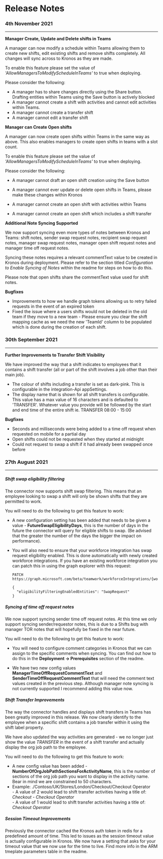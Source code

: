 # Release Notes

### 4th November 2021

------

**Manager Create, Update and Delete shifts in Teams**

A manager can now modify a schedule within Teams allowing them to create new shifts, edit existing shifts and remove shifts completely. All changes will sync across to Kronos as they are made.

To enable this feature please set the value of *'AllowManagersToModifyScheduleInTeams'* to true when deploying. 

Please consider the following:

- A manager has to share changes directly using the Share button. Drafting entities within Teams using the Save button is actively blocked
- A manager cannot create a shift with activities and cannot edit activities within Teams. 
- A manager cannot create a transfer shift
- A manager cannot edit a transfer shift

**Manager can Create Open shifts**

A manager can now create open shifts within Teams in the same way as above. This also enables managers to create open shifts in teams with a slot count.

To enable this feature please set the value of *'AllowManagersToModifyScheduleInTeams'* to true when deploying. 

Please consider the following:

- A manager cannot draft an open shift creation using the Save button

- A manager cannot ever update or delete open shifts in Teams, please make these changes within Kronos
- A manager cannot create an open shift with activities within Teams
- A manager cannot create an open shift which includes a shift transfer

**Additional Note Syncing Supported** 

We now support syncing even more types of notes between Kronos and Teams: shift notes, sender swap request notes, recipient swap request notes, manager swap request notes, manager open shift request notes and manager time off request notes.

Syncing these notes requires a relevant commentText value to be created in Kronos during deployment. Please refer to the section titled *Configuration to Enable Syncing of Notes* within the readme for steps on how to do this.

Please note that open shifts share the commentText value used for shift notes.

**Bugfixes**

- Improvements to how we handle graph tokens allowing us to retry failed requests in the event of an expired token
- Fixed the issue where a users shifts would not be deleted in the old team if they move to a new team - Please ensure you clear the shift mapping cache as we need the new 'TeamId' column to be populated which is done during the creation of each shift.

### 30th September 2021

------

**Further Improvements to Transfer Shift Visibility**

We have improved the way that a shift indicates to employees that it contains a shift transfer (all or part of the shift involves a job other than their main job).

- The colour of shifts including a transfer is set as dark-pink. This is configurable in the integration-Api appSettings.
- The display name that is shown for all shift transfers is configurable. This value has a max value of 16 characters and is defaulted to 'TRANSFER'. Whatever value you provide will be followed by the start and end time of the entire shift ie. TRANSFER 08:00 - 15:00 

**Bugfixes**

- Seconds and milliseconds were being added to a time off request when requested on mobile for a partial day
- Open shifts could not be requested when they started at midnight
- Could not request to swap a shift if it had already been swapped once before



### 27th August 2021

------

##### Shift swap eligibility filtering

The connector now supports shift swap filtering. This means that an employee looking to swap a shift will only be shown shifts that they are permitted to work. 

You will need to do the following to get this feature to work:

- A new configuration setting has been added that needs to be given a value - **FutureSwapEligibilityDays**, this is the number of days in the future the connector will query for eligible shifts to swap. (Be advised that the greater the number of the days the bigger the impact on performance).

- You will also need to ensure that your workforce integration has swap request eligibility enabled. This is done automatically with newly created workforce integrations. If you have an existing workforce integration you can patch this in using the graph explorer with this request: 

  ```
  PATCH https://graph.microsoft.com/beta/teamwork/workforceIntegrations/{workforceIntegrationId}
  
  {
  	"eligibilityFilteringEnabledEntities": "SwapRequest"
  }
  ```

##### Syncing of time off request notes

We now support syncing sender time off request notes. At this time we only support syncing sender/requestor notes, this is due to a Shifts bug with manager TOR notes that will hopefully be fixed in the near future.

You will need to do the following to get this feature to work:

- You will need to configure comment categories in Kronos that we can assign to the specific comments when syncing. You can find out how to do this in the **Deployment -> Prerequisites** section of the readme.

- We have two new config values **ManagerTimeOffRequestCommentText** and **SenderTimeOffRequestCommentText** that will need the comment text values created in the previous step. Although manager note syncing is not currently supported I recommend adding this value now.

##### Shift Transfer Improvements

The way the connector handles and displays shift transfers in Teams has been greatly improved in this release. We now clearly identify to the employee when a specific shift contains a job transfer within it using the shift label property.

We have also updated the way activities are generated - we no longer just show the value *TRANSFER* in the event of a shift transfer and actually display the org job path to the employee. 

You will need to do the following to get this feature to work:

- A new config value has been added - **NumberOfOrgJobPathSectionsForActivityName**, this is the number of sections of the org job path you want to display in the activity name. Bear in mind we are constrained to 50 characters.
- Example: ./Contoso/UK/Stores/London/Checkout/Checkout Operator <br/> - A value of 2 would lead to shift transfer activities having a title of: _Checkout - Checkout Operator_ <br/> - A value of 1 would lead to shift transfer activities having a title of: _Checkout Operator_

##### Session Timeout Improvements

Previously the connector cached the Kronos auth token in redis for a predefined amount of time. This led to issues as the session timeout value is actually configurable in Kronos. We now have a setting that asks for your timeout value that we now use for the time to live. Find more info in the ARM tmeplate parameters table in the readme.